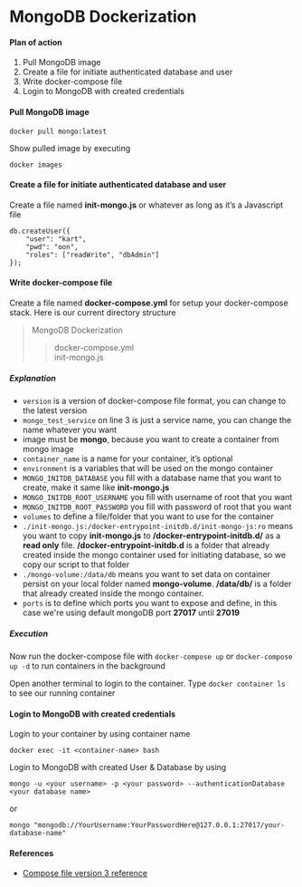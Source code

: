 # MongoDB Dockerization

#### Plan of action

1. Pull MongoDB image
2. Create a file for initiate authenticated database and user
3. Write docker-compose file
4. Login to MongoDB with created credentials

#### Pull MongoDB image

    docker pull mongo:latest

Show pulled image by executing

    docker images

#### Create a file for initiate authenticated database and user

Create a file named **init-mongo.js** or whatever as long as it’s a Javascript file

    db.createUser({
        "user": "kart",
        "pwd": "oon",
        "roles": ["readWrite", "dbAdmin"]
    });

#### Write docker-compose file

Create a file named **docker-compose.yml** for setup your docker-compose stack. Here is our current directory structure

> MongoDB Dockerization
>> docker-compose.yml  
>> init-mongo.js

##### Explanation
- `version` is a version of docker-compose file format, you can change to the latest version
- `mongo_test_service` on line 3 is just a service name, you can change the name whatever you want
- image must be **mongo**, because you want to create a container from mongo image
- `container_name` is a name for your container, it’s optional
- `environment` is a variables that will be used on the mongo container
- `MONGO_INITDB_DATABASE` you fill with a database name that you want to create, make it same like **init-mongo.js**
- `MONGO_INITDB_ROOT_USERNAME` you fill with username of root that you want
- `MONGO_INITDB_ROOT_PASSWORD` you fill with password of root that you want
- `volumes` to define a file/folder that you want to use for the container
- `./init-mongo.js:/docker-entrypoint-initdb.d/init-mongo-js:ro` means you want to copy **init-mongo.js** to **/docker-entrypoint-initdb.d/** as a **read only** file. **/docker-entrypoint-initdb.d** is a folder that already created inside the mongo container used for initiating database, so we copy our script to that folder
- `./mongo-volume:/data/db` means you want to set data on container persist on your local folder named **mongo-volume**. **/data/db/** is a folder that already created inside the mongo container.
- `ports` is to define which ports you want to expose and define, in this case we're using default mongoDB port **27017** until **27019**

##### Execution

Now run the docker-compose file with `docker-compose up` or `docker-compose up -d` to run containers in the background

Open another terminal to login to the container. Type `docker container ls` to see our running container

#### Login to MongoDB with created credentials

Login to your container by using container name

    docker exec -it <container-name> bash

Login to MongoDB with created User & Database by using

    mongo -u <your username> -p <your password> --authenticationDatabase <your database name>

or

    mongo "mongodb://YourUsername:YourPasswordHere@127.0.0.1:27017/your-database-name"

#### References

- [Compose file version 3 reference](https://docs.docker.com/compose/compose-file/)